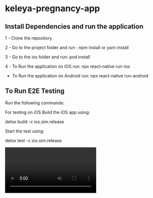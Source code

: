 # keleya-pregnancy-app

## Install Dependencies and run the application

1 - Clone the repository

2 - Go to the project folder and run : npm install or yarn install

3 - Go to the ios folder and run: pod install

4 - To Run the application on IOS run: npx react-native run-ios
  - To Run the application on Android run: npx react-native run-android

## To Run E2E Testing

Run the following commands: 


For testing on iOS
Build the iOS app using:

detox build -c ios.sim.release

Start the test using:

detox test -c ios.sim.release

![video recording for detox test](https://github.com/andreh111/keleya-pregnancy-app/blob/master/artifacts/ios.sim.release.2021-08-10%2008-25-43Z/%E2%9C%93%20Login%20Flow%20Login%20Steps%20should%20generate%20new%20wallet/test.mp4)

